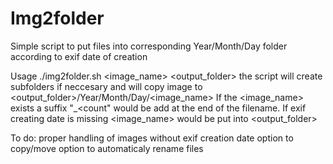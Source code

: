 Img2folder
==========
Simple script to put files into corresponding Year/Month/Day folder according to exif date of creation

Usage
./img2folder.sh <image_name> <output_folder>
the script will create subfolders if neccesary and will copy image to <output_folder>/Year/Month/Day/<image_name>
If the <image_name> exists a suffix "_<count" would be add at the end of the filename.
If exif creating date is missing <image_name> would be put into <output_folder>

To do:
proper handling of images without exif creation date
option to copy/move
option to automaticaly rename files
